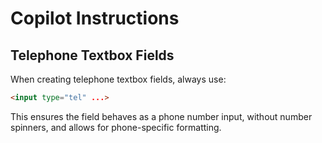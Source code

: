 # Copilot Instructions

## Telephone Textbox Fields

When creating telephone textbox fields, always use:

```html
<input type="tel" ...>
```

This ensures the field behaves as a phone number input, without number spinners, and allows for phone-specific formatting.
